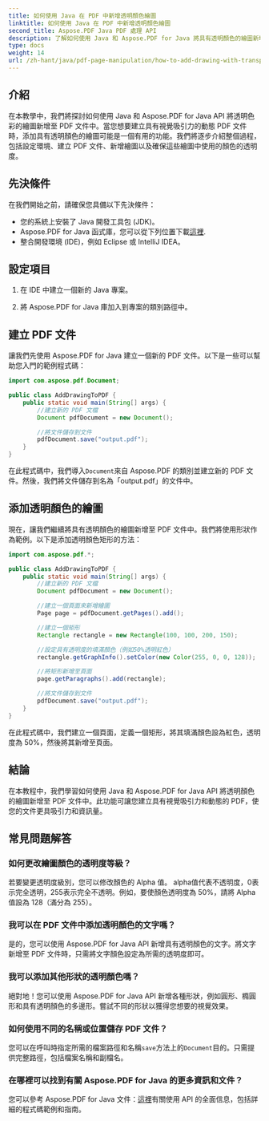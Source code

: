 ```yaml
---
title: 如何使用 Java 在 PDF 中新增透明顏色繪圖
linktitle: 如何使用 Java 在 PDF 中新增透明顏色繪圖
second_title: Aspose.PDF Java PDF 處理 API
description: 了解如何使用 Java 和 Aspose.PDF for Java 將具有透明顏色的繪圖新增至 PDF。透過逐步指導和程式碼範例建立動態、具有視覺吸引力的 PDF。
type: docs
weight: 14
url: /zh-hant/java/pdf-page-manipulation/how-to-add-drawing-with-transparent-color-in-pdf-using-java/
---
```


## 介紹

在本教學中，我們將探討如何使用 Java 和 Aspose.PDF for Java API 將透明色彩的繪圖新增至 PDF 文件中。當您想要建立具有視覺吸引力的動態 PDF 文件時，添加具有透明顏色的繪圖可能是一個有用的功能。我們將逐步介紹整個過程，包括設定環境、建立 PDF 文件、新增繪圖以及確保這些繪圖中使用的顏色的透明度。

## 先決條件

在我們開始之前，請確保您具備以下先決條件：

- 您的系統上安裝了 Java 開發工具包 (JDK)。
-  Aspose.PDF for Java 函式庫，您可以從下列位置下載[這裡](https://releases.aspose.com/pdf/java/).
- 整合開發環境 (IDE)，例如 Eclipse 或 IntelliJ IDEA。

## 設定項目

1. 在 IDE 中建立一個新的 Java 專案。

2. 將 Aspose.PDF for Java 庫加入到專案的類別路徑中。

## 建立 PDF 文件

讓我們先使用 Aspose.PDF for Java 建立一個新的 PDF 文件。以下是一些可以幫助您入門的範例程式碼：

```java
import com.aspose.pdf.Document;

public class AddDrawingToPDF {
    public static void main(String[] args) {
        //建立新的 PDF 文檔
        Document pdfDocument = new Document();

        //將文件儲存到文件
        pdfDocument.save("output.pdf");
    }
}
```

在此程式碼中，我們導入`Document`來自 Aspose.PDF 的類別並建立新的 PDF 文件。然後，我們將文件儲存到名為「output.pdf」的文件中。

## 添加透明顏色的繪圖

現在，讓我們繼續將具有透明顏色的繪圖新增至 PDF 文件中。我們將使用形狀作為範例。以下是添加透明顏色矩形的方法：

```java
import com.aspose.pdf.*;

public class AddDrawingToPDF {
    public static void main(String[] args) {
        //建立新的 PDF 文檔
        Document pdfDocument = new Document();

        //建立一個頁面來新增繪圖
        Page page = pdfDocument.getPages().add();

        //建立一個矩形
        Rectangle rectangle = new Rectangle(100, 100, 200, 150);

        //設定具有透明度的填滿顏色（例如50%透明紅色）
        rectangle.getGraphInfo().setColor(new Color(255, 0, 0, 128));

        //將矩形新增至頁面
        page.getParagraphs().add(rectangle);

        //將文件儲存到文件
        pdfDocument.save("output.pdf");
    }
}
```

在此程式碼中，我們建立一個頁面，定義一個矩形，將其填滿顏色設為紅色，透明度為 50%，然後將其新增至頁面。

## 結論

在本教程中，我們學習如何使用 Java 和 Aspose.PDF for Java API 將透明顏色的繪圖新增至 PDF 文件中。此功能可讓您建立具有視覺吸引力和動態的 PDF，使您的文件更具吸引力和資訊量。

## 常見問題解答

### 如何更改繪圖顏色的透明度等級？

若要變更透明度級別，您可以修改顏色的 Alpha 值。 alpha值代表不透明度，0表示完全透明，255表示完全不透明。例如，要使顏色透明度為 50%，請將 Alpha 值設為 128（滿分為 255）。

### 我可以在 PDF 文件中添加透明顏色的文字嗎？

是的，您可以使用 Aspose.PDF for Java API 新增具有透明顏色的文字。將文字新增至 PDF 文件時，只需將文字顏色設定為所需的透明度即可。

### 我可以添加其他形狀的透明顏色嗎？

絕對地！您可以使用 Aspose.PDF for Java API 新增各種形狀，例如圓形、橢圓形和具有透明顏色的多邊形。嘗試不同的形狀以獲得您想要的視覺效果。

### 如何使用不同的名稱或位置儲存 PDF 文件？

您可以在呼叫時指定所需的檔案路徑和名稱`save`方法上的`Document`目的。只需提供完整路徑，包括檔案名稱和副檔名。

### 在哪裡可以找到有關 Aspose.PDF for Java 的更多資訊和文件？

您可以參考 Aspose.PDF for Java 文件：[這裡](https://reference.aspose.com/pdf/java/)有關使用 API 的全面信息，包括詳細的程式碼範例和指南。